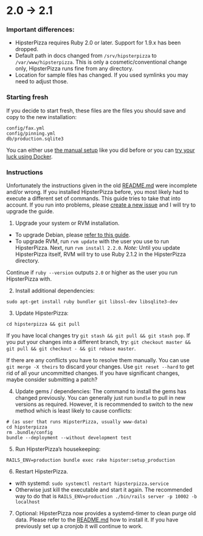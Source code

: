 # 2.0 → 2.1

### Important differences:

- HipsterPizza requires Ruby 2.0 or later. Support for 1.9.x has been dropped.
- Default path in docs changed from `/srv/hipsterpizza` to `/var/www/hipsterpizza`. This is only a cosmetic/conventional change only, HipsterPizza runs fine from any directory.
- Location for sample files has changed. If you used symlinks you may need to adjust those.

### Starting fresh

If you decide to start fresh, these files are the files you should save and copy to the new installation:
```
config/fax.yml
config/pinning.yml
db/production.sqlite3
```

You can either use [the manual setup](../README.md#rolling-your-own-copy) like you did before or you can [try your luck using Docker](DOCKER.md).

### Instructions

Unfortunately the instructions given in the old [README.md](../README.md) were incomplete and/or wrong. If you installed HipsterPizza before, you most likely had to execute a different set of commands. This guide tries to take that into account. If you run into problems, please [create a new issue](https://github.com/breunigs/hipsterpizza/issues/new) and I will try to upgrade the guide.

1. Upgrade your system or RVM installation.
  - To upgrade Debian, please [refer to this guide](https://wiki.debian.org/DebianTesting#How_to_use_Debian_.28next-stable.29_Testing).
  - To upgrade RVM, run `rvm update` with the user you use to run HipsterPizza. Next, run `rvm install 2.2.0`. *Note:* Until you update HipsterPizza itself, RVM will try to use Ruby 2.1.2 in the HipsterPizza directory.

  Continue if `ruby --version` outputs `2.0` or higher as the user you run HipsterPizza with.

2. Install additional dependencies:
  ```
  sudo apt-get install ruby bundler git libssl-dev libsqlite3-dev
  ```

3. Update HipsterPizza:

  ```
  cd hipsterpizza && git pull
  ```

  If you have local changes try `git stash && git pull && git stash pop`. If you
  put your changes into a different branch, try: `git checkout master && git pull && git checkout - && git rebase master`.

  If there are any conflicts you have to resolve them manually. You can use `git merge -X theirs` to discard your changes. Use `git reset --hard` to get rid of all your uncommitted changes. If you have significant changes, maybe consider submitting a patch?

4. Update gems / dependencies:
  The command to install the gems has changed previously. You can generally just run `bundle` to pull in new versions as required. However, it is recommended to
  switch to the new method which is least likely to cause conflicts:

  ```
  # (as user that runs HipsterPizza, usually www-data)
  cd hipsterpizza
  rm .bundle/config
  bundle --deployment --without development test
  ```

5. Run HipsterPizza’s housekeeping:
  ```
  RAILS_ENV=production bundle exec rake hipster:setup_production
  ```

6. Restart HipsterPizza.
  - with systemd: `sudo systemctl restart hipsterpizza.service`
  - Otherwise just kill the executable and start it again. The recommended way to do that is `RAILS_ENV=production ./bin/rails server -p 10002 -b localhost`

7. Optional: HipsterPizza now provides a systemd-timer to clean purge old data. Please refer to the [README.md](../README.md#starting-it-automatically) how to install it. If you have previously set up a cronjob it will continue to work.
